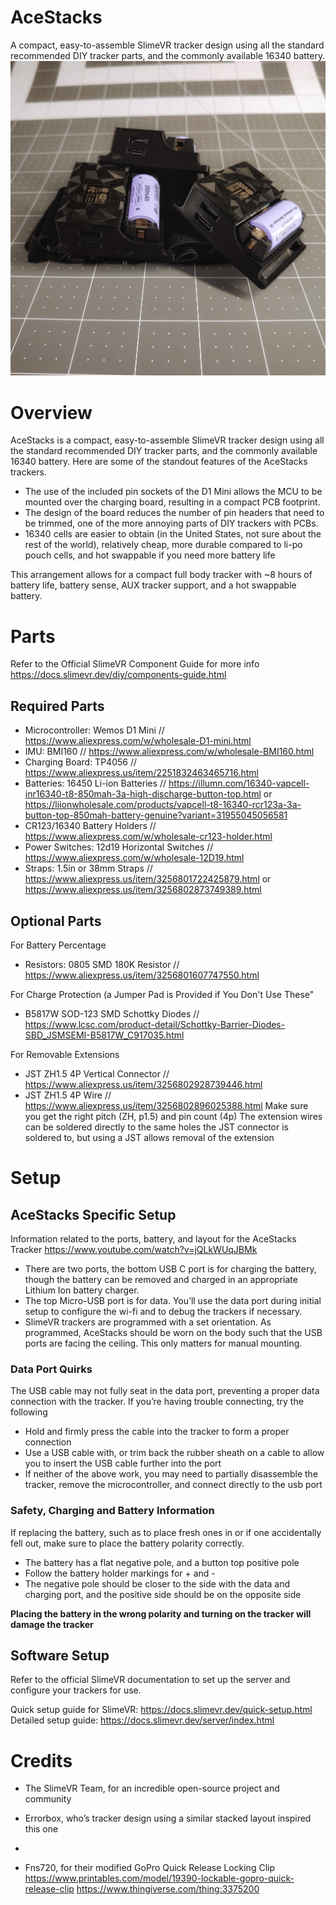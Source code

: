 # AceStacks
A compact, easy-to-assemble SlimeVR tracker design using all the standard recommended DIY tracker parts, and the commonly available 16340 battery.
![Screenshot of AceStacks V1 Trackers](/Images/AceStacks.jpg)
# Overview
AceStacks is a compact, easy-to-assemble SlimeVR tracker design using all the standard recommended DIY tracker parts, and the commonly available 16340 battery. Here are some of the standout features of the AceStacks trackers.

- The use of the included pin sockets of the D1 Mini allows the MCU to be mounted over the charging board, resulting in a compact PCB footprint.
- The design of the board reduces the number of pin headers that need to be trimmed, one of the more annoying parts of DIY trackers with PCBs.
- 16340 cells are easier to obtain (in the United States, not sure about the rest of the world), relatively cheap, more durable compared to li-po pouch cells, and hot swappable if you need more battery life

This arrangement allows for a compact full body tracker with ~8 hours of battery life, battery sense, AUX tracker support, and a hot swappable battery.

# Parts
Refer to the Official SlimeVR Component Guide for more info https://docs.slimevr.dev/diy/components-guide.html

## Required Parts
- Microcontroller: Wemos D1 Mini // https://www.aliexpress.com/w/wholesale-D1-mini.html
- IMU: BMI160 // https://www.aliexpress.com/w/wholesale-BMI160.html
- Charging Board: TP4056 // https://www.aliexpress.us/item/2251832463465716.html
- Batteries: 16450 Li-ion Batteries // https://illumn.com/16340-vapcell-inr16340-t8-850mah-3a-high-discharge-button-top.html or https://liionwholesale.com/products/vapcell-t8-16340-rcr123a-3a-button-top-850mah-battery-genuine?variant=31955045056581
- CR123/16340 Battery Holders // https://www.aliexpress.com/w/wholesale-cr123-holder.html
- Power Switches: 12d19 Horizontal Switches // https://www.aliexpress.com/w/wholesale-12D19.html
- Straps: 1.5in or 38mm Straps // https://www.aliexpress.us/item/3256801722425879.html or 
https://www.aliexpress.us/item/3256802873749389.html

## Optional Parts
For Battery Percentage
- Resistors: 0805 SMD 180K Resistor // https://www.aliexpress.us/item/3256801607747550.html

For Charge Protection (a Jumper Pad is Provided if You Don't Use These"
- B5817W SOD-123 SMD Schottky Diodes // https://www.lcsc.com/product-detail/Schottky-Barrier-Diodes-SBD_JSMSEMI-B5817W_C917035.html

For Removable Extensions
- JST ZH1.5 4P Vertical Connector // https://www.aliexpress.us/item/3256802928739446.html
- JST ZH1.5 4P Wire // https://www.aliexpress.us/item/3256802896025388.html
Make sure you get the right pitch (ZH, p1.5) and pin count (4p)
The extension wires can be soldered directly to the same holes the JST connector is soldered to, but using a JST allows removal of the extension

# Setup
## AceStacks Specific Setup
Information related to the ports, battery, and layout for the AceStacks Tracker
https://www.youtube.com/watch?v=jQLkWUqJBMk

- There are two ports, the bottom USB C port is for charging the battery, though the battery can be removed and charged in an appropriate Lithium Ion battery charger.
- The top Micro-USB port is for data. You’ll use the data port during initial setup to configure the wi-fi and to debug the trackers if necessary.
- SlimeVR trackers are programmed with a set orientation. As programmed, AceStacks should be worn on the body such that the USB ports are facing the ceiling. This only matters for manual mounting.

### Data Port Quirks
The USB cable may not fully seat in the data port, preventing a proper data connection with the tracker. If you’re having trouble connecting, try the following
- Hold and firmly press the cable into the tracker to form a proper connection
- Use a USB cable with, or trim back the rubber sheath on a cable to allow you to insert the USB cable further into the port
- If neither of the above work, you may need to partially disassemble the tracker, remove the microcontroller, and connect directly to the usb port

### Safety, Charging and Battery Information
If replacing the battery, such as to place fresh ones in or if one accidentally fell out, make sure to place the battery polarity correctly.
- The battery has a flat negative pole, and a button top positive pole
- Follow the battery holder markings for + and -
- The negative pole should be closer to the side with the data and charging port, and the positive side should be on the opposite side

**Placing the battery in the wrong polarity and turning on the tracker will damage the tracker**

## Software Setup
Refer to the official SlimeVR documentation to set up the server and configure your trackers for use.

Quick setup guide for SlimeVR: https://docs.slimevr.dev/quick-setup.html
Detailed setup guide: https://docs.slimevr.dev/server/index.html

# Credits
- The SlimeVR Team, for an incredible open-source project and community

- Errorbox, who’s tracker design using a similar stacked layout inspired this one

- 

- Fns720, for their modified GoPro Quick Release Locking Clip https://www.printables.com/model/19390-lockable-gopro-quick-release-clip
https://www.thingiverse.com/thing:3375200
